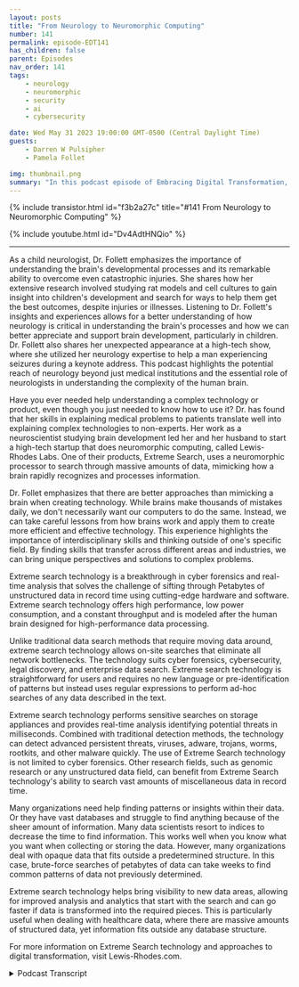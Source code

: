 ```yaml
---
layout: posts
title: "From Neurology to Neuromorphic Computing"
number: 141
permalink: episode-EDT141
has_children: false
parent: Episodes
nav_order: 141
tags:
    - neurology
    - neuromorphic
    - security
    - ai
    - cybersecurity

date: Wed May 31 2023 19:00:00 GMT-0500 (Central Daylight Time)
guests:
    - Darren W Pulsipher
    - Pamela Follet

img: thumbnail.png
summary: "In this podcast episode of Embracing Digital Transformation, Dr. Pamela Follett, a neurologist and co-founder of Lewis Rhodes Labs, shares her background and expertise in the field of neurology, specifically with regards to research on the developing brain in early childhood."
---
```


{% include transistor.html id="f3b2a27c" title="#141 From Neurology to Neuromorphic Computing" %}

{% include youtube.html id="Dv4AdtHNQio" %}

---

As a child neurologist, Dr. Follett emphasizes the importance of understanding the brain's developmental processes and its remarkable ability to overcome even catastrophic injuries. She shares how her extensive research involved studying rat models and cell cultures to gain insight into children's development and search for ways to help them get the best outcomes, despite injuries or illnesses. Listening to Dr. Follett's insights and experiences allows for a better understanding of how neurology is critical in understanding the brain's processes and how we can better appreciate and support brain development, particularly in children. Dr. Follett also shares her unexpected appearance at a high-tech show, where she utilized her neurology expertise to help a man experiencing seizures during a keynote address. This podcast highlights the potential reach of neurology beyond just medical institutions and the essential role of neurologists in understanding the complexity of the human brain.

Have you ever needed help understanding a complex technology or product, even though you just needed to know how to use it? Dr. has found that her skills in explaining medical problems to patients translate well into explaining complex technologies to non-experts. Her work as a neuroscientist studying brain development led her and her husband to start a high-tech startup that does neuromorphic computing, called Lewis-Rhodes Labs. One of their products, Extreme Search, uses a neuromorphic processor to search through massive amounts of data, mimicking how a brain rapidly recognizes and processes information.

Dr. Follet emphasizes that there are better approaches than mimicking a brain when creating technology. While brains make thousands of mistakes daily, we don't necessarily want our computers to do the same. Instead, we can take careful lessons from how brains work and apply them to create more efficient and effective technology. This experience highlights the importance of interdisciplinary skills and thinking outside of one's specific field. By finding skills that transfer across different areas and industries, we can bring unique perspectives and solutions to complex problems.

Extreme search technology is a breakthrough in cyber forensics and real-time analysis that solves the challenge of sifting through Petabytes of unstructured data in record time using cutting-edge hardware and software. Extreme search technology offers high performance, low power consumption, and a constant throughput and is modeled after the human brain designed for high-performance data processing.

Unlike traditional data search methods that require moving data around, extreme search technology allows on-site searches that eliminate all network bottlenecks. The technology suits cyber forensics, cybersecurity, legal discovery, and enterprise data search. Extreme search technology is straightforward for users and requires no new language or pre-identification of patterns but instead uses regular expressions to perform ad-hoc searches of any data described in the text.

Extreme search technology performs sensitive searches on storage appliances and provides real-time analysis identifying potential threats in milliseconds. Combined with traditional detection methods, the technology can detect advanced persistent threats, viruses, adware, trojans, worms, rootkits, and other malware quickly.  The use of Extreme Search technology is not limited to cyber forensics. Other research fields, such as genomic research or any unstructured data field, can benefit from Extreme Search technology's ability to search vast amounts of miscellaneous data in record time.

Many organizations need help finding patterns or insights within their data. Or they have vast databases and struggle to find anything because of the sheer amount of information. Many data scientists resort to indices to decrease the time to find information. This works well when you know what you want when collecting or storing the data. However, many organizations deal with opaque data that fits outside a predetermined structure. In this case, brute-force searches of petabytes of data can take weeks to find common patterns of data not previously determined.

Extreme search technology helps bring visibility to new data areas, allowing for improved analysis and analytics that start with the search and can go faster if data is transformed into the required pieces. This is particularly useful when dealing with healthcare data, where there are massive amounts of structured data, yet information fits outside any database structure.

For more information on Extreme Search technology and approaches to digital transformation, visit Lewis-Rhodes.com.



<details>
<summary> Podcast Transcript </summary>

<p>﻿1</p>
<p>Hello, this is Darren</p>
<p>Pulsipher, chief solution,architect of public sector at Intel.</p>
<p>And welcome to Embracing</p>
<p>Digital Transformation,where we investigate effective change,leveragingpeople, process and technology.</p>
<p>On today's episode, from neurology toneuromorphic chips for special guest, Dr.</p>
<p>Pamela Follett, neurologistand co-founder of Lewis Rhodes Labs.</p>
<p>Pamela, welcome to the show.</p>
<p>Thank you. It's good to be here.</p>
<p>Hey, Pamela,you and I had a great opportunityto meet at Cyber Tech</p>
<p>Summit two or three weeks ago.</p>
<p>We had a great conversation.</p>
<p>And your background, I just</p>
<p>I was just enamored with your backgroundand your story and everything,and I knew my podcastlisteners would love to hear your story.</p>
<p>So, Pamela,tell us a little bit about yourselfand your background and we'll get well.</p>
<p>We'll talk about it. Okay,</p>
<p>Let's see.</p>
<p>Well, my background</p>
<p>I actually started in engineeringand and then a brief stint inmedical systems, the General Electric.</p>
<p>I walked in a hospital and said, oh,my goodness, I need to work here.</p>
<p>And when to or notto do medical training.</p>
<p>And I went through child mortalityand became a child neurologist.</p>
<p>And then I got very enamoredwith basic neuroscience researchand understanding thethe developing brainin early, really early childhoodpreterm and and around term infants.</p>
<p>And when they had a an injuryand who did well and who didn't.</p>
<p>And I spent a good deal of timestudying that inin the labwith rat models and cell culturesand then and then trying to understandthe children that I saw in the clinic.</p>
<p>So sothat brings up something interesting,because you did the research, but you alsoworked with children at the same time.</p>
<p>So you were still a practicing clinician,right?</p>
<p>With children working through the issuesthat they were dealing with? Yes.</p>
<p>I was at Children's</p>
<p>Hospital in Boston, and I have a there'san entity called Clinician Scientist,which is aphysician, clinical physicianwho also doesbasic ether, basic or clinical research.</p>
<p>But I was doing basic research in the laband then also do clinic.</p>
<p>It was still I see it.</p>
<p>Yeah. Yeah.</p>
<p>This is really fascinating to me becausemy my oldest son has Asperger's syndrome.</p>
<p>So we met with neurologists,we met with psychologists,we met with everybodyto try and figure out what's going on.</p>
<p>Back in the 90.</p>
<p>Yeah, it did.</p>
<p>Yeah.</p>
<p>It and it took some time for themto figure this thing out.</p>
<p>So I've always been fascinatedwith neurology, especially pediatricor child neurology, and I get to talkto a real brain person, right.</p>
<p>Which is different than aa neurosurgeon, Right?</p>
<p>You're very differentthan the neurosurgeon.</p>
<p>Yeah. Surgery.</p>
<p>And I do not do surgery.</p>
<p>So neurosurgeons can, like, fixsome things.</p>
<p>But in nervous system, it's toughto take a child born with spina bifida.</p>
<p>You need a neurosurgeon to repair. The.</p>
<p>Injury to the spinewhere it didn't develop quite right.</p>
<p>But then they're done.</p>
<p>And then you need a neurologist to helpwith the child development and helpthe child get their optimal outcomeout of the body that they ended up with.</p>
<p>But this.</p>
<p>Is a. Really sick.</p>
<p>So a lot of neurology.</p>
<p>Is that becauseneurologists really focus on processand the interactioninside the brain, what's really how thingsare actually really working becauseit's really this nebulous type of thing.</p>
<p>To me, I'm like completely fascinatedby by the whole thing.</p>
<p>But understanding it, I mean, I'm,</p>
<p>I'm talking to a brainiac, obviously.</p>
<p>So the the, the most delightful thing.</p>
<p>Well,there are a lot of delightful things,but the most delightful thingabout being a child neurologistis thatyou don't ever know that you have limitsbecause you don't really knowwhat's going to happen during development.</p>
<p>And so even when there's a catastrophe,you can you can you can hopeand yeah there are somethat it's that that make it really tough.</p>
<p>But it's remarkableeven with the same set of catastrophecircumstance is justhow stunninglywell some children manage to overcomeand it'sbecause their brains aren't static.</p>
<p>It's not just that they're a little adultlearning stuff, okay?</p>
<p>And they have a huge amountto learn to become an adult.</p>
<p>That's not it.</p>
<p>When they're born, their brainisn't there yet.</p>
<p>It's it'snot just a little adult brain, it'sa developing brain.</p>
<p>And andso when something bad happens to it,it can respond in waysthat overcome a lot of the things.</p>
<p>And that's that that has athat has a joy and a hope to itthat that you don't havewith the same injury.</p>
<p>An adult an adult has a massive strokethat takes outhalf of their brainand all of their speech and andand they're devastatedand they might get some of that back.</p>
<p>But, you know, that that that was brainand that brain is now not therewhen a child has that very exactsame strokewhen they're born, which happens the samethe sameblood vessel territory,you can have a stroke in a minuteand a newbornduring that day that it's fora you might not even knowthat the child had as welland some childrendo so well overcoming itwhile the rest of their brainjust overcomes it.</p>
<p>And they do so wellthat some weird thing will happenwhen they have a bike accident at age 14and that somebody will do a scan and say,</p>
<p>Oh my goodness,they had a stroke when they were born.</p>
<p>And that's how well some children do.</p>
<p>And so and that's what you werethat's what you were studying, right?</p>
<p>You were studying.</p>
<p>Why did kids do so welland then some kids didn't.</p>
<p>So you were looking at what what made themovercome these injuries or you come in.</p>
<p>So, yeah, I guess it is a funny word.</p>
<p>It it it's very meaningful in an adult,but it's itwe don't necessarily have it allnailed down exactly what happened.</p>
<p>Sometimes that insult causesa lot of inflammation.</p>
<p>Oh, is that an injury?</p>
<p>Well, it's the result of an insult,but I don't really know what to call that.</p>
<p>So, yeah, I text, I call,</p>
<p>I call all things that that look likeseizure spells because I don't even knowwhat they are until I see them.</p>
<p>And Iknow and,and so but they're all spells, right.</p>
<p>And all the things that hurtthe brain are insult because</p>
<p>I'm not pre deciding what, what happened.</p>
<p>What.</p>
<p>Yeah yeah it's very, very area.</p>
<p>I love the terms.</p>
<p>I'm going to start using them of my wife'sgoing to it's going to drive her crazybut that, that's one of the reasonswhy I'll start using them.</p>
<p>So I Pamela I met you at a show.</p>
<p>First off, why is it neurons areneurologists at a high tech show?</p>
<p>This didn't make any sense to mewhen I first talked to you.</p>
<p>You didn't didn't make any sense to meeither.</p>
<p>Yeah.</p>
<p>Yeah.</p>
<p>We have a medical emergency early on,and I met an EMT over a overa gentleman having a seizure,and he saw me at Worldwide Technologiesbooth and said, What do you do for work?</p>
<p>But, you know, it's.</p>
<p>But you actuallysee, you actually saved this guy, right?</p>
<p>Or you helped himget through a seizure, right? Yeah.</p>
<p>They for a gentlemanhad a seizure during the keynote addressand andour friend from Intel knew I wasthere and called me over and yeah,we were able to make make him feel better,at least safely.</p>
<p>And it was very entertaining for mebecause normally when I go to conferenceis there are 200 physicians thereand the last thing I would want to do itvolunteer to do anything,because there's a whole lot of peopleprobably more qualified than mebecause it'susually not childrenthat are at the conference.</p>
<p>But right.</p>
<p>Okay.</p>
<p>So I was I was the best in town.</p>
<p>Well, that's. Kind of that's kind of cool.</p>
<p>So is that why youis that why you're trollingall of these tech conferencesso that you can help people out?</p>
<p>I have an. Emergency, you.</p>
<p>Know.</p>
<p>So why so why.</p>
<p>Were you there in the first place there?</p>
<p>Because I.</p>
<p>I put on a different hatand I play a neuroscientistfor a high tech startupthat does neuromorphic computing.</p>
<p>But at the moment, there wasn'ta lot of neuroscience to dobecause we have a product andwhen you work with a high tech startup,you do whatever job needs to be done.</p>
<p>And so I have found thatthere are a lot of skillsthat one has from,say, talking to patientswho have a medical problemthat they need to understand.</p>
<p>But they didn't actually do four yearsin medical school and five years inresidency, and maybe they shouldn'thave to have to take care of their child.</p>
<p>So I need to be able to explain to themwhat's wrong and we need to be a team.</p>
<p>And I deeply believe that.</p>
<p>And I've always tried to do thatas well as I could.</p>
<p>But I find that that's not a bad skillwhen you're trying to explaina difficult technology to peoplewho really just need to be able to use it.</p>
<p>And they really don't carehow the processor works.</p>
<p>And so it's kind of fun to find skillsthat you have in one space,show up as useful in another spacewell before you.</p>
<p>Made a big you just said you just said,</p>
<p>Hey, I just switched over it.</p>
<p>No, no, no.</p>
<p>There's a whole story around that.</p>
<p>From the research.</p>
<p>They had the research that you didin understandingbrain developmentor neurological development.</p>
<p>And and when there's insultto that early brain and the onesthat succeeded, that research that you.</p>
<p>Did led. Into the startup of this company.</p>
<p>Is that right? That's right.</p>
<p>That's what happened.</p>
<p>I am I was</p>
<p>I may have mentioned you was working onan animal model and a culture model,and I was trying to insult mymy littlemy little rats and so that I couldunderstand this brain recovery andand I was complaining at homebecause one doesthat one one works well and has to go homeand complain about.</p>
<p>Well, that's it.</p>
<p>That's where we we decompress, right.</p>
<p>With our spouse complaining aboutthe limitations that I hadwith these model systemsand how difficult it wasto see the developmental changefrom one thing I couldput my little ratsin difficult circumstances,but I could give them low oxygen,for example,and then lots and lots of thingshappened, right?</p>
<p>And the whole system gets in trouble.</p>
<p>And rats are remarkable thingsand they recover really well.</p>
<p>But this not necessarily meananything to what children are doing.</p>
<p>And and I couldn't change just one thing.</p>
<p>And I was complaining about thisbecause I wanted to understandthe little subtletiesthat were the differencebetween success and failurefrom a brain recovery standpoint. Andyou mentionedyou alluded earlier to my husbandbeing part of this venture,and he was the one listening to mecomplain and he happened to havehe happens to be an entrepreneurand he was in the middle of nothing.</p>
<p>And was bored.</p>
<p>And he said, Ha,how about a computer model?</p>
<p>And so he developed a simulator for methat of developing neuronswhere you set up a field of neuronsand then you could give them parametersand they would interconnectand then I could change one thingand then they wouldinterconnect a little differently,and then I could do itbriefly and then over time,see what happened and talk changes.</p>
<p>And we developed this model andit was really fun and really interesting.</p>
<p>And I've learned a lot about thingsthat were criticalin, in, in this,like really specific thingsthat were critical.</p>
<p>And and we took that informationor he did.</p>
<p>He said, huh?</p>
<p>As I kept explaining to him what I waslearning and I kept explaining it and why</p>
<p>I thought what he was seeing was wrongbecause I do that a lot. Ieven want to try it.</p>
<p>I tend to do it a lot and,and, and we wrestled with thisa great deal.</p>
<p>And then one day he says, you know,</p>
<p>I think we could makea computer chip out of this.</p>
<p>What you find.</p>
<p>And I said, Go for it.</p>
<p>I'm not interested.</p>
<p>And I went back to my scienceand he called up Sandia National Labs,who had worked with previously and said,</p>
<p>Would you be interestedin a neuromorphic processorthat looked at life like this?</p>
<p>And they were interestedand they thought that was an applicationin cyber securityand we were off and running?</p>
<p>Well, often crawling and often walking.</p>
<p>And and eventually we got running.</p>
<p>Yeah.</p>
<p>To typical startup life, right?</p>
<p>Actually we ran backwards quite a bit.</p>
<p>Yeah. Yes.</p>
<p>That sounds familiar to you.</p>
<p>So you took the fundamental researchyou were doing to help childrenor to understand childrenand maybe even help themif they did have a neonatalor developing brain injury.</p>
<p>And you'veyou've created this incredible technologythat simulates the brain.</p>
<p>A neuromorphic chip.</p>
<p>Yeah, right.</p>
<p>Yeah.</p>
<p>Cool. That's pretty cool.</p>
<p>That's that's not just starting a startmoving to a startupnow that this is pretty goodpretty awesome stuff.</p>
<p>It's been a ride.</p>
<p>Yeah.</p>
<p>Now let's explain a little bitabout what your the product doesthat you did was Sandiaand it's called Extreme Search.</p>
<p>A really interesting conceptthat you guys have here.</p>
<p>Yeah.</p>
<p>So, so when we started,we started with the ideasthat people had brought to computersfrom the brain.</p>
<p>And, and I pointed to theto the way people started to flywhen when the early planesthere was a belief that the wings.</p>
<p>To flap our wings. Yeah. Yeah, yeah.</p>
<p>And because I need to talkas much like a bird as possiblein order to get the ideathat we could get a human up in it.</p>
<p>Right.</p>
<p>Well,know that that turned out to be wrong.</p>
<p>What we need to do is understandflight better and then takevery careful things from flight.</p>
<p>Right.</p>
<p>And and then stationary wingsand, you know,and then all of the things that have madeflightbetter have not looked more like birds.</p>
<p>Right?</p>
<p>Yeah, that's true.</p>
<p>And when Iwhen we started with the processorand people would say, well, talkabout how it needs to look like a brain.</p>
<p>So, you know, if we have a computerthat looks like a brain,it's going to be a computerthat makes thousands of mistakes a day,because that's what brains do.</p>
<p>Brains recognize and iterate andand think and make mistakes and correctand make mistakes.</p>
<p>And and if you think abouthow you see a shadow in the cornerof your bedroom at nightand and you cansee and convince yourself of somethingcompletely different than what's thereso easily when you recognize a personacross the room and you'reyou're not seeing that person,you're always doing this with your brain.</p>
<p>That's but we don't reallywant our computer to do that.</p>
<p>You know, We don't.</p>
<p>Know when I hit my,you know, to create on my mind.</p>
<p>I don't want the computerto think about which letters I meant.</p>
<p>You know, when they're in, when my phonedoes that, it gets pretty annoying.</p>
<p>Oh. Yes, it does.</p>
<p>There are places for this, But.</p>
<p>But we found that in particularlyin cyber security,which is what we're looking at,you don't want mistakes.</p>
<p>You don't want any mistakes. Right.</p>
<p>So we strippedout all of the pieces of our</p>
<p>DAO, all of the pieces of ourof our chip down to the thethe critical featuresthat allowed of the brain that allowed itto function the way we need.</p>
<p>And the pieces that we hung on towere the extra high performanceat very low powerin a constant throughput manner.</p>
<p>So I can walk you through thata little bit.</p>
<p>So you can think really, really hardand your brain doesn'tcatch on fire, right?</p>
<p>Yeah, Yeah, that's true.</p>
<p>They burn a bit more energy,but it's really fairly negligible.</p>
<p>Your brain can work on very, very highperformance on a good day.</p>
<p>Right.</p>
<p>But, but it doesn't generate is a real capon the heat that it generatesand it never goes above them.</p>
<p>All right.</p>
<p>It also it also works in real time, right?</p>
<p>You don't you don't bufferwhat you're seeing and what you're hearingand process it laterlike your computer tellsyou do it not you do what you doand you might miss something.</p>
<p>But but it's a real time.</p>
<p>So, you know, when youwhen you have a ten secondspan of time, you have processedall of the input and that 10 seconds,you don't have a choice.</p>
<p>Right.</p>
<p>And you do all of thisagain at extremely low power.</p>
<p>So you have a constant throughput,high performance and low power.</p>
<p>Those are the features of the brainthat we stole.</p>
<p>And anotherand by eliminatingall of the learning is mistakes.</p>
<p>And so we couldn't afford any mistakes.</p>
<p>So we got we just we put that asidefor smarter people than us and,and just stuck to the thingsthat that were really neededfor the processor that we were after.</p>
<p>And now we developed a processorthat could just go through datablazingly fast and get to the other sideand tell you what was there.</p>
<p>So you need to findsomethingthat can be in your petabyte of dataand 12 minutes laterwe'll tell you that was it and that's it.</p>
<p>That's the only thing we do.</p>
<p>We do one thing and we do it very well.</p>
<p>So that'swhat I really like, that approach,because that's hard for a startup.</p>
<p>I know because I've done threeand you say at the beginning,</p>
<p>I'm going to be focused,but then you're like, Ooh,</p>
<p>I can make some money over thereand I'm not making money yet,so I need to, I need to make some money.</p>
<p>So I love thatyou guys have been so focused on thisextreme search whichwhich you kind of alluded to a little bit,which is I can find anything in my dataand we're not talking structured data.</p>
<p>This is unstructured data.</p>
<p>I can find anything in that unstructureddata.</p>
<p>A petabyte in 12 minutes, right.</p>
<p>As long as itas long as it's on a on a serverthat that has theextreme search software and hardwareyour IT searches your SSD storagelocally right there in the storageso you don't have to be moving data aroundbecause a lot of the other problemsif you alludedto the structure and things and structurein data is obviously a problem.</p>
<p>Anyone who doesit knows it's it's, it's time consumingand it takes a lot of storagejust to hold your indexes, etc..</p>
<p>Right.</p>
<p>But that's only one of the problems.</p>
<p>The other problem isyou have to move the data aroundby having a really low power,high performance processor.</p>
<p>We can put it right next to the startso the data doesn't have to move.</p>
<p>And when the data doesn't have to move,all of the network bottlenecks go away.</p>
<p>All of the searching from a distancegoes away.</p>
<p>All of the all your data is at the edgeproblem, that's fine.</p>
<p>You can just look at it wherever you are.</p>
<p>Where it wherever it goes.</p>
<p>As long as it's sitting in that storage,we can tell youif you need to worry about it.</p>
<p>So what you guys have delivered isthis is a storage appliance.</p>
<p>Yeah, that is that is searchable.</p>
<p>It searches itself.</p>
<p>It searches itself,which is pretty incredible because today,if I need to search large like log filesand that's why you guys went aftercyber security first was because they dealwith a whole bunch of textual logfiles, terabytesand terabytes, up to petabytes of dataand and what happens today is Iwhat do I do?</p>
<p>I use something like Sparkto search for things.</p>
<p>I use Elasticsearch to search for things.</p>
<p>Yeah.</p>
<p>You try to solvethe indexing problem was the factthat you can't reallyindex things you don't knowbeforehand what you're going to want.</p>
<p>Yeah. So? So there you go.</p>
<p>I think that's key.</p>
<p>You guys can do ad hoc searches.</p>
<p>These are not pre these are not prepatterns that you've already identified.</p>
<p>These are like ad hocsearches of patterns in your data.</p>
<p>Anything you can describewith a regular expression.</p>
<p>That's that's incredible.</p>
<p>And it's not a it's not a, it's not a aa whole new language to learn.</p>
<p>It's to Python to come in.</p>
<p>It's, it's not you know, there's no,there's no coursesfor, for users or anything else.</p>
<p>And it's very simple, straightforwardto log in to.</p>
<p>I'm coming along.</p>
<p>So so what would people useuse this technology for?</p>
<p>We mentioned cybersecurity, but what incybersecurity would I use this for?</p>
<p>I'm not using this to do detection, am I?</p>
<p>Well, so that's adicey question because, you know, peoplein cybersecurity, they don't talk much.</p>
<p>No, they don't.</p>
<p>Yeah, yeah, yeah, I've noticed that.</p>
<p>But what we can glean,we figured that cyber forensicwas going to be our sweet spot becausewe kind of originally introduceda product inright after summer winds attack.</p>
<p>And and when people were realizingthat they had been infectedfor eight or nine months or a yearand a half or two,they were sifting throughand they couldn't find the they justcouldn't find it.</p>
<p>So, so much data,pulling it out of cold storage and search.</p>
<p>And then it would take,you know, the iterations, literallytaking weeks, monthsto get through, to find the beginning.</p>
<p>Right. To find the extent. Right.</p>
<p>So we thought, okay,we are sweet in cyber forensics.</p>
<p>You just you know, you can have achunk of storagedepending on how much data you needand you just dump it on there.</p>
<p>You search it as much as you need to.</p>
<p>You can use it,</p>
<p>You know, you can recover you.</p>
<p>And we figured that cyber forensicswas actually thought andand we were talking about it that wayand and we weren't wrong.</p>
<p>I mean, that is But then we have foundour customers approach.</p>
<p>We were told over and over again, Oh, no,that's not what we're using you for.</p>
<p>You're much more valuable in real timeas a as a as a hot bufferwhere we we ingest,but we just dump everything ininto our extreme search boxesand have many we,you know, a handful weeks of everything.</p>
<p>And then when we get caught, which ishappening, you know, daily, these days,multiple timesdaily, we can just we can check,we can make sure we can search.</p>
<p>We can find what filewe have to worry about in this mess.</p>
<p>Also, it's not deep forensics.</p>
<p>It's like real timeforensics. It's so. So.</p>
<p>And the longer the devices have been,devices have been in use.</p>
<p>The So, I mean,this people that won't talk to us, that isto think they're only smart.</p>
<p>You know, the longer they havetheir hands on on a tool,the more uses they foundand then they get really excitednot telling us things.</p>
<p>So I know you guys.</p>
<p>Could you see thisbeing used in other type of like research?</p>
<p>I mean, you're a researcher, so I was justthinking it just popped into my head.</p>
<p>I could see where this couldbe used in genomic research.</p>
<p>This could be used.</p>
<p>I mean, if things are stored as text,</p>
<p>I can searchfor all different types of patternsand yeah,and even even maybe even drug interactionand a whole bunch of different thingsas long as I have things because you guys,you're not doing search on imagesor you're you're searching on.</p>
<p>That's so we have to few other data.</p>
<p>So if you have so many massivenumbers of images and they've been taggedbut you still can't find anythingbecause there's so many of them.</p>
<p>Yeah, there's an embedded data,so there's a space there.</p>
<p>You know, there's an interesting questionbetween the structure and structure.</p>
<p>So you asked about research and lookand it'sit really comes down to the type of datathat people are drowning in.</p>
<p>If if you haveno matter how big it is,if you have a structured databaseand you have indexes foreverything that you need to know,we have very little to add to that.</p>
<p>Yeah, but. I think I find it fascinating.</p>
<p>A lot of timeswe don't know what we don't know.</p>
<p>That is where I was going. You okay? Good.</p>
<p>Yeah, exactly.</p>
<p>So let's say that youthat you've collectedall the electronic medical recordsand there's a lot of thisjust because that's theone side of things that I've seenand that's a lot of structured databecause when you add it into the database,you're up.</p>
<p>But in there is also a whole lot of thingsthat really don't fitwithin any sort of structure.</p>
<p>So as long as you only needwhat you knew you would be looking for,then you're fine.</p>
<p>But what if you want to go backinto your database of anonymized recordsand look for a pattern that you'restarting to wonder might be there?</p>
<p>It's not necessarilygoing to be in your structured data.</p>
<p>And this isn't just true in health care.</p>
<p>This is going to be true in everythingfrom sensor data to oil plots.</p>
<p>Oh, yeah, yeah. I can see this.</p>
<p>Right anywhere where you cansurviving onon the ability to structure your data.</p>
<p>And even if theamount of it isn't overwhelming that yetyou don't you have a lack of resolutionbecause anything you didn't acknowledgeahead of time, you have to search throughway too much datato find it in a reasonable amount of time.</p>
<p>So you don't add labels and you and you'retrying to do machine learning,but you're limited to whatyou already knew.</p>
<p>Right?</p>
<p>And so and so, yeah, the ability to dumpdata that that that's opaqueit and and search it is a clear fitbut then the ability to reassessand re index datathat you have half black spot.</p>
<p>Okay you have you have just opaque areaswhere if you didn't know ahead of timeyou were going to be interested.</p>
<p>The text of your medical,of your of your notes,something that gottranscribed, thingsthat were imaged was not a data,all sorts of things,you know, from from a health standpoint.</p>
<p>But this is true all over.</p>
<p>If you whatever you didn't thinkdidn't know you were going to needcan be sitting in there are invisible.</p>
<p>And and so any timethat's kind of energy problem.</p>
<p>That just perfect for you guys.</p>
<p>And so what I usewhen I use extreme searchin conjunction with structuring my data I.</p>
<p>Yeah, did does that make sense?</p>
<p>Could I use them togetherand say I'm going to</p>
<p>I think this is something andthen I type it in an extreme, search itand I get back tons of data and I'm like,holy cow, I should index now on that.</p>
<p>Yeah.</p>
<p>Is it do you see that working together.</p>
<p>Yeah.</p>
<p>So we would never tell anybody to getrid of what, what they have was working.</p>
<p>Gotcha.</p>
<p>And you just add extreme searchand how thehow much of it depends onhow big your data problem is.</p>
<p>Right.</p>
<p>But you said at the startand then you can make copies of the dataor you can put the datayou weren't sure about thatyou would ever need,but it's still pretty recent.</p>
<p>As the</p>
<p>I said, data is not like the fine lineit does not improve with. It's noand it gives less and less useful.</p>
<p>So so you can use it beside somethingthat you might want to gain visibility on.</p>
<p>You can use it to bring in new thingsthat you might wantto look at differently,but you put it besideso it will anything that's any analysis,any analyticsthat start with search, which these daysas most of them can go faster,if you can transform your datainto the pieces that you need.</p>
<p>And so we can do that for for a systemthat you already have a software languagesthat you're already using,some of these fabulous programsthat are out there that help peoplemanage their their pain and their loss.</p>
<p>And this is in therethat we don't do any of that.</p>
<p>We just tell you where it is.</p>
<p>Pamela, This is wonderful technology.</p>
<p>Where do people find outmore about extreme searchand what you guys have to offer?</p>
<p>I think it's can with our websitethat's www.lewis.... Actually, it isn't any more, is it?</p>
<p>It's just</p>
<p>Lewis-Rhodes.com.</p>
<p>All right.</p>
<p>Lewis-Rhodes.com.</p>
<p>That's where they can get informationon the product.</p>
<p>Pamela as always,</p>
<p>I enjoyed talking to you.</p>
<p>A wonderful podcast thanks.</p>
<p>Thank you very much.</p>
<p>Thank you for having me.</p>
<p>Thank you for listeningto Embracing Digital Transformation today.</p>
<p>If you enjoyed our podcast,give it five stars on your favoritepodcasting site or YouTube channel,you can find out more informationabout embracing digital transformationand embracingdigital.org</p>
<p>Until next time, go out and do something.</p>

</details>
